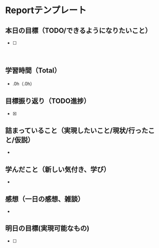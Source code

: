 # Reportテンプレート

## 本日の目標（TODO/できるようになりたいこと）
- [ ]
　
## 学習時間（Total）
- .0h（.0h）

## 目標振り返り（TODO進捗）
- [x]

##  詰まっていること（実現したいこと/現状/行ったこと/仮説）
-

## 学んだこと（新しい気付き、学び）
-

## 感想（一日の感想、雑談）
-

## 明日の目標(実現可能なもの)
- [ ]
